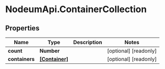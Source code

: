# NodeumApi.ContainerCollection

## Properties

Name | Type | Description | Notes
------------ | ------------- | ------------- | -------------
**count** | **Number** |  | [optional] [readonly] 
**containers** | [**[Container]**](Container.md) |  | [optional] [readonly] 


